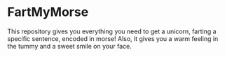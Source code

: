 # FartMyMorse
This repository gives you everything you need to get a unicorn, farting a specific sentence, encoded in morse! Also, it gives you a warm feeling in the tummy and a sweet smile on your face.
